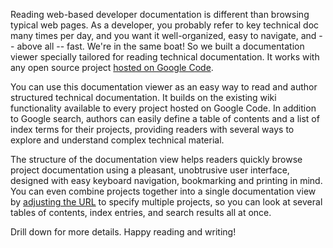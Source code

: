 Reading web-based developer documentation is different than browsing typical web pages. As a developer, you probably refer to key technical doc many times per day, and you want it well-organized, easy to navigate, and -- above all -- fast. We're in the same boat! So we built a documentation viewer specially tailored for reading technical documentation. It works with any open source project [hosted on Google Code](http://code.google.com/hosting/).

You can use this documentation viewer as an easy way to read and author structured technical documentation. It builds on the existing wiki functionality available to every project hosted on Google Code. In addition to Google search, authors can easily define a table of contents and a list of index terms for their projects, providing readers with several ways to explore and understand complex technical material.

The structure of the documentation view helps readers quickly browse project documentation using a pleasant, unobtrusive user interface, designed with easy keyboard navigation, bookmarking and printing in mind. You can even combine projects together into a single documentation view by [adjusting the URL](UrlFormat.md) to specify multiple projects, so you can look at several tables of contents, index entries, and search results all at once.

Drill down for more details. Happy reading and writing!